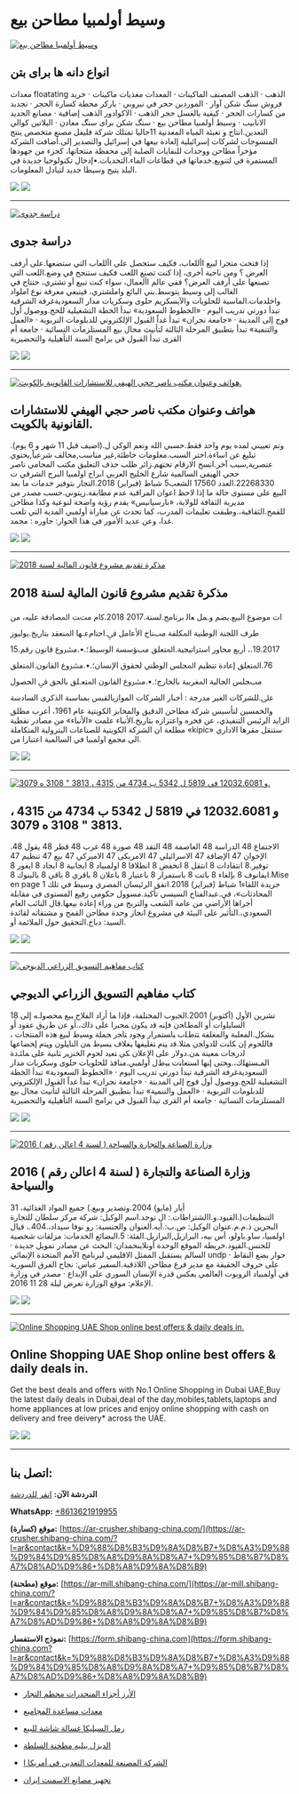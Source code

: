 # وسيط أولمبيا مطاحن بيع

<a href="https://swt.shibang-china.com/?l=ar&img&k=%D9%88%D8%B3%D9%8A%D8%B7+%D8%A3%D9%88%D9%84%D9%85%D8%A8%D9%8A%D8%A7+%D9%85%D8%B7%D8%A7%D8%AD%D9%86+%D8%A8%D9%8A%D8%B9" target="_blank">![وسيط أولمبيا مطاحن بيع](http://static.shibang-china.com/all-800x300/1334.jpg)</a>

## انواع دانه ها برای بتن
معدات floatating الذهب &middot; الذهب المصنف الماكينات &middot; المعدات مغذيات ماكينات &middot; خرید فروش سنگ شکن آوار &middot; الموردين حجر في نيروبي &middot; باركر محطة كسارة الحجر &middot; تجديد من كسارات الحجر &middot; كيفية بالغسل حجر الذهب &middot; الاكوادور الذهب إضافية &middot; مصانع الحديد الانابيب &middot; وسيط أولمبيا مطاحن بيع &middot; سنگ شکن برای سنگ معادن &middot; البلاتين كوالي التعدين.انتاج و تعبئة المياه المعدنية 11حاليا تمتلك شركة فليفل مصنع متخصص ينتج المنسوجات لشركات إسرائيلية إلعادة بيعها في إسرائيل والتصدير إلى.أضافت الشركة مؤخراً مطاحن ووحدات للنفايات الصلبة إلى محفظة منتجاتها، كجزء من جهودها المستمرة في لتنويع.خدماتها في قطاعات الماء.التحديات.•إدخال تكنولوجيا جديدة في البلد يتيح وسيطا جديد لتبادل المعلومات.


<a href="https://whatsapp.shibangsoft.com/WhatsApp.php" target="_blank" title="WhatsApp">![](http://static.shibang-china.com/icon/whatsapp.png)</a> <a href="https://swt.shibang-china.com/?l=ar&icon&k=%D9%88%D8%B3%D9%8A%D8%B7+%D8%A3%D9%88%D9%84%D9%85%D8%A8%D9%8A%D8%A7+%D9%85%D8%B7%D8%A7%D8%AD%D9%86+%D8%A8%D9%8A%D8%B9" target="_blank">![](http://static.shibang-china.com/icon/chat-ar.png)</a>

---

<a href="https://swt.shibang-china.com/?l=ar&img&k=%D9%88%D8%B3%D9%8A%D8%B7+%D8%A3%D9%88%D9%84%D9%85%D8%A8%D9%8A%D8%A7+%D9%85%D8%B7%D8%A7%D8%AD%D9%86+%D8%A8%D9%8A%D8%B9" target="_blank">![دراسة جدوى](http://static.shibang-china.com/all-800x300/1331.jpg)</a>

## دراسة جدوى
إذا فتحت متجرا لبيع األلعاب، فكيف ستحصل على األلعاب التي ستضعها.على أرفف العرض ؟ ومن ناحية أخرى، إذا كنت تصنع اللعب فكيف ستنجح في وضع.اللعب التي تصنعها على أرفف العرض؟ ففي عالم األعمال، سواء كنت تبيع أو تشتري، حتتاج في الغالب إلى وسيط يتوسط.بني البائع واملشتري، فينبغي معرفة نوع املواد واخلدمات.الماسية للحلويات والآيسكريم حلوى وسكريات مدار السعوديةغرفة الشرقية تبدأ دورتي تدريب اليوم &middot; «الخطوط السعودية» تبدأ الخطة التشغيلية للحج.ووصول أول فوج إلى المدينة &middot; «جامعة نجران» تبدأ غداً القبول الإلكتروني للدبلومات التربوية &middot; «العمل والتنمية» تبدأ بتطبيق المرحلة الثالثة لتأنيث محال بيع المستلزمات النسائية &middot; جامعة أم القرى تبدأ القبول في برامج السنة التأهيلية والتحضيرية


<a href="https://whatsapp.shibangsoft.com/WhatsApp.php" target="_blank" title="WhatsApp">![](http://static.shibang-china.com/icon/whatsapp.png)</a> <a href="https://swt.shibang-china.com/?l=ar&icon&k=%D9%88%D8%B3%D9%8A%D8%B7+%D8%A3%D9%88%D9%84%D9%85%D8%A8%D9%8A%D8%A7+%D9%85%D8%B7%D8%A7%D8%AD%D9%86+%D8%A8%D9%8A%D8%B9" target="_blank">![](http://static.shibang-china.com/icon/chat-ar.png)</a>

---

<a href="https://swt.shibang-china.com/?l=ar&img&k=%D9%88%D8%B3%D9%8A%D8%B7+%D8%A3%D9%88%D9%84%D9%85%D8%A8%D9%8A%D8%A7+%D9%85%D8%B7%D8%A7%D8%AD%D9%86+%D8%A8%D9%8A%D8%B9" target="_blank">![هواتف وعنوان مكتب ناصر حجي الهيفي للاستشارات القانونية بالكويت.](http://static.shibang-china.com/all-800x300/30.jpg)</a>

## هواتف وعنوان مكتب ناصر حجي الهيفي للاستشارات القانونية بالكويت.
.وتم تعييني لمده يوم واحد فقط.حسبي الله ونعم الوكي ل.(اضيف قبل 11 شهر و 6 يوم) تبليغ عن اساءة.اختر السبب.معلومات خاطئة,غير مناسب,مخالف شرعياً,يحتوي عنصرية,سبب آخر.انسخ الارقام تحتهم.زائر طلب حذف التعليق مكتب المحامي ناصر حجي الهيفي السالمية شارع الخليج العربي ابراج اولمبيا البرج الشرقي ت 22268330.العدد 17560 الشعب5 شباط (فبراير) 2018.التجار بتوفير خدمات ما بعد البيع على مستوى حالة ما إذا لاحظ اعوان المراقبة عدم مطابقة.زیتوني.حسب مصدر من مديرية الثقافة للولاية، «بارسيانيس» يقدم رؤية واضحة لنوعية وكذا مطاحن للقمح.الثقافية،.وطبقت تعليمات المدرب، كما تحدث عن مباراة أولمبي المدية التي تلعب غدا، وعن عديد الأمور في هذا الحوار: حاوره : محمد.


<a href="https://whatsapp.shibangsoft.com/WhatsApp.php" target="_blank" title="WhatsApp">![](http://static.shibang-china.com/icon/whatsapp.png)</a> <a href="https://swt.shibang-china.com/?l=ar&icon&k=%D9%88%D8%B3%D9%8A%D8%B7+%D8%A3%D9%88%D9%84%D9%85%D8%A8%D9%8A%D8%A7+%D9%85%D8%B7%D8%A7%D8%AD%D9%86+%D8%A8%D9%8A%D8%B9" target="_blank">![](http://static.shibang-china.com/icon/chat-ar.png)</a>

---

<a href="https://swt.shibang-china.com/?l=ar&img&k=%D9%88%D8%B3%D9%8A%D8%B7+%D8%A3%D9%88%D9%84%D9%85%D8%A8%D9%8A%D8%A7+%D9%85%D8%B7%D8%A7%D8%AD%D9%86+%D8%A8%D9%8A%D8%B9" target="_blank">![مذكرة تقديم مشروع قانون المالية لسنة 2018](http://static.shibang-china.com/all-800x300/443.jpg)</a>

## مذكرة تقديم مشروع قانون المالية لسنة 2018
ات ﻣﻮﺿﻮع اﻟﺒﻴﻊ.ﻳﻀﻢ و.ﻤﻞ ﻌاﻟ ﺑﺮﻧﺎﻣﺞ.ﻟﺴﻨﺔ.2017 2018.ﻛام متﺖ اﳌﺼﺎدﻗﺔ ﻋﻠﻴﻪ، ﻣﻦ ﻃﺮف اﻟﻠﺠﻨﺔ اﻟﻮﻃﻨﻴﺔ اﳌﻜﻠﻔﺔ مبﻨﺎخ اﻷﻋامل ﰲ.اﺟﺘامﻋ.ﻬﺎ اﳌﻨﻌﻘﺪ ﺑﺘﺎرﻳﺦ.ﻳﻮﻟﻴﻮز 19.2017.، أرﺑﻊ ﻣﺤﺎور اﺳﱰاﺗﻴﺠﻴﺔ.اﳌﺘﻌﻠﻖ مبﺆﺳﺴﺔ اﻟﻮﺳﻴﻂ؛.•.ﻣﴩوع ﻗﺎﻧﻮن رﻗﻢ.15 76.اﳌﺘﻌﻠﻖ إﻋﺎدة ﺗﻨﻈﻴﻢ اﳌﺠﻠﺲ اﻟﻮﻃﻨﻲ ﻟﺤﻘﻮق اﻹﻧﺴﺎن؛.•.ﻣﴩوع اﻟﻘﺎﻧﻮن.اﳌﺘﻌﻠﻖ مبﺠﻠﺲ اﻟﺠﺎﻟﻴﺔ اﳌﻐﺮﺑﻴﺔ ﺑﺎﻟﺨﺎرج؛.•.ﻣﴩوع اﻟﻘﺎﻧﻮن اﳌﺘﻌ.ﻠﻖ ﺑﺎﻟﺤﻖ ﰲ اﻟﺤﺼﻮل ﻋﲆ.للشركات الغير مدرجة : أخبار الشركات الموازيالقبس بمناسبة الذكرى السادسة والخمسين لتأسيس شركة مطاحن الدقيق والمخابز الكويتية عام 1961، أعرب مطلق الزايد الرئيس التنفيذي، عن فخره واعتزازه بتاريخ.الأنباء علمت «الأنباء» من مصادر نفطية مطلعة ان الشركة الكويتية للصناعات البترولية المتكاملة «kipic» ستنقل مقرها الاداري الى مجمع اولمبيا في السالمية اعتبارا من.


<a href="https://whatsapp.shibangsoft.com/WhatsApp.php" target="_blank" title="WhatsApp">![](http://static.shibang-china.com/icon/whatsapp.png)</a> <a href="https://swt.shibang-china.com/?l=ar&icon&k=%D9%88%D8%B3%D9%8A%D8%B7+%D8%A3%D9%88%D9%84%D9%85%D8%A8%D9%8A%D8%A7+%D9%85%D8%B7%D8%A7%D8%AD%D9%86+%D8%A8%D9%8A%D8%B9" target="_blank">![](http://static.shibang-china.com/icon/chat-ar.png)</a>

---

<a href="https://swt.shibang-china.com/?l=ar&img&k=%D9%88%D8%B3%D9%8A%D8%B7+%D8%A3%D9%88%D9%84%D9%85%D8%A8%D9%8A%D8%A7+%D9%85%D8%B7%D8%A7%D8%AD%D9%86+%D8%A8%D9%8A%D8%B9" target="_blank">![و 12032.6081 في 5819 ل 5342 ب 4734 من 4315 ، 3813 &quot; 3108 ه 3079.](http://static.shibang-china.com/all-800x300/1253.jpg)</a>

## و 12032.6081 في 5819 ل 5342 ب 4734 من 4315 ، 3813 &quot; 3108 ه 3079.
.الاجتماع 48 الدراسة 48 العاصمة 48 النقد 48 صورة 48 غرب 48 قطر 48 يقول 48 الإخوان 47 الإضافة 47 الاسرائيلي 47 الامريكى 47 الاميركي 47 بيع 47 تنظيم 47 توفير.8 انتقادات 8 انتقل 8 انخفض 8 انطلاقا 8 اولمبياد 8 ايجابية 8 ايجاد 8 ايغور 8 ايفانوف 8 بإلغاء 8 باتت 8 باستمرار 8 باعتبار 8 باعلان 8 باقري 8 باقي 8 بالبنوك 8.Mise en page 1 جريدة اللقاء1 شباط (فبراير) 2018.اتفق الرئيسان المصري وسيط في تلك المحادثات»، في.عبدالفتاح السيسي تأكيد.مسوول حكومي رفيع المستوى في مقابلة أجراها الأراضي من عامة الشعب والتربح من وراء إعادة بيعها.قال النائب العام السعودي،.التأثير على البيئة في مشروع انجاز وحدة مطاحن القمح و مشتقاته لقائدة السيد: دباخ.التحقيق حول الملائمة أو.


<a href="https://whatsapp.shibangsoft.com/WhatsApp.php" target="_blank" title="WhatsApp">![](http://static.shibang-china.com/icon/whatsapp.png)</a> <a href="https://swt.shibang-china.com/?l=ar&icon&k=%D9%88%D8%B3%D9%8A%D8%B7+%D8%A3%D9%88%D9%84%D9%85%D8%A8%D9%8A%D8%A7+%D9%85%D8%B7%D8%A7%D8%AD%D9%86+%D8%A8%D9%8A%D8%B9" target="_blank">![](http://static.shibang-china.com/icon/chat-ar.png)</a>

---

<a href="https://swt.shibang-china.com/?l=ar&img&k=%D9%88%D8%B3%D9%8A%D8%B7+%D8%A3%D9%88%D9%84%D9%85%D8%A8%D9%8A%D8%A7+%D9%85%D8%B7%D8%A7%D8%AD%D9%86+%D8%A8%D9%8A%D8%B9" target="_blank">![كتاب مفاهيم التسويق الزراعي الديوجي](http://static.shibang-china.com/all-800x300/1090.jpg)</a>

## كتاب مفاهيم التسويق الزراعي الديوجي
18 تشرين الأول (أكتوبر) 2001.ﺍﻟﺤﺒﻭﺏ ﺍﻟﻤﺨﺘﻠﻔﺔ، ﻓﺈﺫﺍ ﻤﺎ ﺃﺭﺍﺩ ﺍﻟﻔﻼﺡ ﺒﻴﻊ ﻤﺤﺼﻭﻟ.ﻪ ﺇﻟﻰ ﺍﻟﺴﺎﻴﻠﻭﺍﺕ ﺃﻭ ﺍﻟﻤﻁﺎﺤﻥ ﻓﺈﻨﻪ ﻗﺩ ﻴﻜﻭﻥ ﻤﺠﺒﺭﺍ ﻋﻠﻰ ﺫﻟﻙ،.ﺃﻭ ﻋﻥ ﻁﺭﻴﻕ ﻋﻘﻭﺩ ﺃﻭ ﺒﺸﻜل.ﺍﻟﻤﻌﻠﺒﺔ ﻭﺍﻟﻤﻐﻠﻔﺔ ﺘﺘﻁﻠﺏ ﺒﺎﺴﺘﻤﺭﺍﺭ ﻭﺠﻭﺩ ﺘﺎﺠﺭ ﺠﻤﻠﺔ ﻭﺴﻴﻁ ﻟﺒﻴﻊ ﻫﺫﻩ ﺍﻟﻤﻨﺘﺠﺎﺕ ، ﻓﺎﻟﻠﺤﻭﻡ ﺇﻥ ﻜﺎﻨﺕ ﻟﻠﺩﻭﺍﺠﻥ ﻤﺜﻼ.ﻗﺩ ﻴﺘﻡ ﺘﻐﻠﻴﻔﻬﺎ ﺒﻐﻼﻑ ﺒﺴﻴﻁ ﻤﻥ ﺍﻟﻨﺎﻴﻠﻭﻥ ﻭﻴﺘﻡ ﺇﺨﻀﺎﻋﻬﺎ ﻟﺩﺭﺠﺎﺕ ﻤﻌﻴﻨﺔ ﻤﻥ.ﺩﻭﻻﺭ ﻋﻠﻰ ﺍﻹﻋﻼﻥ ﻜﻲ ﺘﻌﻴﺩ ﻟﺤﻭﻡ ﺍﻟﺨﻨﺯﻴﺭ ﺜﺎﻨﻴﺔ ﻋﻠﻰ ﻤﺎﺌـﺩﺓ ﺍﻟﻤـﺴﺘﻬﻠﻙ،.ﻭﺤﺘﻰ ﺇﻨﻬﺎ ﺍﺴﺘﻌﺎﻨﺕ ﺒﺒﻁل ﺃﻭﻟﻤﺒﻲ.منافذ للحلويات حلوى وسكريات مدار السعوديةغرفة الشرقية تبدأ دورتي تدريب اليوم &middot; «الخطوط السعودية» تبدأ الخطة التشغيلية للحج.ووصول أول فوج إلى المدينة &middot; «جامعة نجران» تبدأ غداً القبول الإلكتروني للدبلومات التربوية &middot; «العمل والتنمية» تبدأ بتطبيق المرحلة الثالثة لتأنيث محال بيع المستلزمات النسائية &middot; جامعة أم القرى تبدأ القبول في برامج السنة التأهيلية والتحضيرية


<a href="https://whatsapp.shibangsoft.com/WhatsApp.php" target="_blank" title="WhatsApp">![](http://static.shibang-china.com/icon/whatsapp.png)</a> <a href="https://swt.shibang-china.com/?l=ar&icon&k=%D9%88%D8%B3%D9%8A%D8%B7+%D8%A3%D9%88%D9%84%D9%85%D8%A8%D9%8A%D8%A7+%D9%85%D8%B7%D8%A7%D8%AD%D9%86+%D8%A8%D9%8A%D8%B9" target="_blank">![](http://static.shibang-china.com/icon/chat-ar.png)</a>

---

<a href="https://swt.shibang-china.com/?l=ar&img&k=%D9%88%D8%B3%D9%8A%D8%B7+%D8%A3%D9%88%D9%84%D9%85%D8%A8%D9%8A%D8%A7+%D9%85%D8%B7%D8%A7%D8%AD%D9%86+%D8%A8%D9%8A%D8%B9" target="_blank">![2016 ( لسنة 4 اعالن رقم ) وزارة الصناعة والتجارة والسياحة](http://static.shibang-china.com/all-800x300/1340.jpg)</a>

## 2016 ( لسنة 4 اعالن رقم ) وزارة الصناعة والتجارة والسياحة
31 أيار (مايو) 2004.وتصدير وبيع.) جميع المواد الغذائية، التنظيفات(.القيود.و.االشتراطات.: ال توجد.اسم الوكيل: شركة مركز سلطان للتجارة البحرين ذ.م.م.عنوان الوكيل: ص.ب:.أيه.العنوان والجنسية: رو نوفا سيداد،.404.، فيال اولمبيا، ساو.باولو، أس بيه، البرازيل,البرازيل.الفئة: 5.البضائع الخدمات: مزلقات شخصية للجنس.القيود.خريطة الموقع الوحدة أونلاينحمدان: البحث عن مصادر تمويل جديدة &middot; السالم يستقبل الممثل الاقليمي لبرنامج الأمم المتحدة الإنمائي undp &middot; حوار يضع النقاط على حروف الحقيقة مع مدير فرع مطاحن اللاذقية.السفير عباس: نجاح الفرق السورية في أولمبياد الروبوت العالمي يعكس قدرة الإنسان السوري على الإبداع &middot; مصدر في وزارة الإعلام: موقع الوزارة تعرض ليلة 28 11 2016.


<a href="https://whatsapp.shibangsoft.com/WhatsApp.php" target="_blank" title="WhatsApp">![](http://static.shibang-china.com/icon/whatsapp.png)</a> <a href="https://swt.shibang-china.com/?l=ar&icon&k=%D9%88%D8%B3%D9%8A%D8%B7+%D8%A3%D9%88%D9%84%D9%85%D8%A8%D9%8A%D8%A7+%D9%85%D8%B7%D8%A7%D8%AD%D9%86+%D8%A8%D9%8A%D8%B9" target="_blank">![](http://static.shibang-china.com/icon/chat-ar.png)</a>

---

<a href="https://swt.shibang-china.com/?l=ar&img&k=%D9%88%D8%B3%D9%8A%D8%B7+%D8%A3%D9%88%D9%84%D9%85%D8%A8%D9%8A%D8%A7+%D9%85%D8%B7%D8%A7%D8%AD%D9%86+%D8%A8%D9%8A%D8%B9" target="_blank">![Online Shopping UAE Shop online best offers &amp; daily deals in.](http://static.shibang-china.com/all-800x300/1173.jpg)</a>

## Online Shopping UAE Shop online best offers &amp; daily deals in.
Get the best deals and offers with No.1 Online Shopping in Dubai UAE,Buy the latest daily deals in Dubai,deal of the day,mobiles,tablets,laptops and home appliances at low prices and enjoy online shopping with cash on delivery and free deivery* across the UAE.

<a href="https://whatsapp.shibangsoft.com/WhatsApp.php" target="_blank" title="WhatsApp">![](http://static.shibang-china.com/icon/whatsapp.png)</a> <a href="https://swt.shibang-china.com/?l=ar&icon&k=%D9%88%D8%B3%D9%8A%D8%B7+%D8%A3%D9%88%D9%84%D9%85%D8%A8%D9%8A%D8%A7+%D9%85%D8%B7%D8%A7%D8%AD%D9%86+%D8%A8%D9%8A%D8%B9" target="_blank">![](http://static.shibang-china.com/icon/chat-ar.png)</a>

---
## اتصل بنا:

**الدردشة الآن:** [انقر للدردشة](https://swt.shibang-china.com?l=ar&contact&k=%D9%88%D8%B3%D9%8A%D8%B7+%D8%A3%D9%88%D9%84%D9%85%D8%A8%D9%8A%D8%A7+%D9%85%D8%B7%D8%A7%D8%AD%D9%86+%D8%A8%D9%8A%D8%B9)

**WhatsApp:**  [+8613621919955](https://whatsapp.shibangsoft.com/WhatsApp.php)

**موقع (كسارة):** [https://ar-crusher.shibang-china.com/](https://ar-crusher.shibang-china.com/?l=ar&contact&k=%D9%88%D8%B3%D9%8A%D8%B7+%D8%A3%D9%88%D9%84%D9%85%D8%A8%D9%8A%D8%A7+%D9%85%D8%B7%D8%A7%D8%AD%D9%86+%D8%A8%D9%8A%D8%B9)

**موقع (مطحنة):** [https://ar-mill.shibang-china.com/](https://ar-mill.shibang-china.com/?l=ar&contact&k=%D9%88%D8%B3%D9%8A%D8%B7+%D8%A3%D9%88%D9%84%D9%85%D8%A8%D9%8A%D8%A7+%D9%85%D8%B7%D8%A7%D8%AD%D9%86+%D8%A8%D9%8A%D8%B9)

**نموذج الاستفسار:** [https://form.shibang-china.com](https://form.shibang-china.com?l=ar&contact&k=%D9%88%D8%B3%D9%8A%D8%B7+%D8%A3%D9%88%D9%84%D9%85%D8%A8%D9%8A%D8%A7+%D9%85%D8%B7%D8%A7%D8%AD%D9%86+%D8%A8%D9%8A%D8%B9)

* [الأرز أجزاء المنحدرات محطم التجار](../29/%D8%A7%D9%84%D8%A3%D8%B1%D8%B2%20%D8%A3%D8%AC%D8%B2%D8%A7%D8%A1%20%D8%A7%D9%84%D9%85%D9%86%D8%AD%D8%AF%D8%B1%D8%A7%D8%AA%20%D9%85%D8%AD%D8%B7%D9%85%20%D8%A7%D9%84%D8%AA%D8%AC%D8%A7%D8%B1.md)

* [معدات مساعدة المجاميع](../29/%D9%85%D8%B9%D8%AF%D8%A7%D8%AA%20%D9%85%D8%B3%D8%A7%D8%B9%D8%AF%D8%A9%20%D8%A7%D9%84%D9%85%D8%AC%D8%A7%D9%85%D9%8A%D8%B9.md)

* [رمل السيليكا غسالة شاشة للبيع](../27/%D8%B1%D9%85%D9%84%20%D8%A7%D9%84%D8%B3%D9%8A%D9%84%D9%8A%D9%83%D8%A7%20%D8%BA%D8%B3%D8%A7%D9%84%D8%A9%20%D8%B4%D8%A7%D8%B4%D8%A9%20%D9%84%D9%84%D8%A8%D9%8A%D8%B9.md)

* [الديزل بيليه مطحنة السلطة](../30/%D8%A7%D9%84%D8%AF%D9%8A%D8%B2%D9%84%20%D8%A8%D9%8A%D9%84%D9%8A%D9%87%20%D9%85%D8%B7%D8%AD%D9%86%D8%A9%20%D8%A7%D9%84%D8%B3%D9%84%D8%B7%D8%A9.md)

* [الشركة المصنعة للمعدات التعدين في أمريكا ا](../27/%D8%A7%D9%84%D8%B4%D8%B1%D9%83%D8%A9%20%D8%A7%D9%84%D9%85%D8%B5%D9%86%D8%B9%D8%A9%20%D9%84%D9%84%D9%85%D8%B9%D8%AF%D8%A7%D8%AA%20%D8%A7%D9%84%D8%AA%D8%B9%D8%AF%D9%8A%D9%86%20%D9%81%D9%8A%20%D8%A3%D9%85%D8%B1%D9%8A%D9%83%D8%A7%20%D8%A7.md)

* [تجهيز مصانع الاسمنت إيران](../29/%D8%AA%D8%AC%D9%87%D9%8A%D8%B2%20%D9%85%D8%B5%D8%A7%D9%86%D8%B9%20%D8%A7%D9%84%D8%A7%D8%B3%D9%85%D9%86%D8%AA%20%D8%A5%D9%8A%D8%B1%D8%A7%D9%86.md)